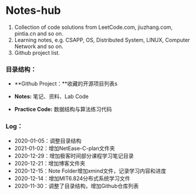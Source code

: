 # Notes-hub

1. Collection of code solutions from LeetCode.com, jiuzhang.com, pintia.cn and so on.
2. Learning notes, e.g. CSAPP, OS, Distributed System, LINUX, Computer Network and so on. 
3. Github project list.

###  目录结构：

- **Github Project：**收藏的开源项目列表s

- **Notes:**  笔记、资料、Lab Code

- **Practice Code:** 数据结构与算法练习代码

### Log：

- 2020-01-05：调整目录结构
- 2021-01-02：增加NetEase-C-plan文件夹
- 2020-12-29：增加极客时间部分课程学习笔记目录
- 2020-12-21：增加博客文件夹
- 2020-12-15：Note Folder增加xmind文件，记录学习内容和进度
- 2020-12-14：增加MIT6.824分布式系统学习文件
- 2020-11-30：调整了目录结构，增加Github仓库列表

